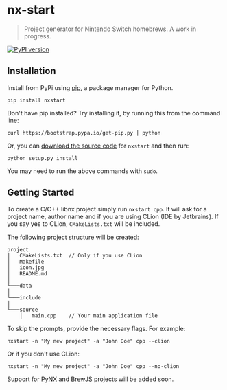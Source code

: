 # nx-start

> Project generator for Nintendo Switch homebrews. A work in progress.

[![PyPI version](https://badge.fury.io/py/nxstart.svg)](https://badge.fury.io/py/nxstart)

## Installation

Install from PyPi using [pip](http://www.pip-installer.org/en/latest), a package manager for
Python.

```
pip install nxstart
```

Don't have pip installed? Try installing it, by running this from the
command line:

```
curl https://bootstrap.pypa.io/get-pip.py | python
```

Or, you can [download the source code](#) for `nxstart` and then run:
```
python setup.py install
```
You may need to run the above commands with ``sudo``.

## Getting Started
To create a C/C++ libnx project simply run `nxstart cpp`. It will ask for a project name, author name and if you are 
using CLion (IDE by Jetbrains). If you say yes to CLion, `CMakeLists.txt` will be included.

The following project structure will be created:

```
project
│   CMakeLists.txt  // Only if you use CLion
│   Makefile        
│   icon.jpg
│   README.md
│
└───data
│   
└───include
│ 
└───source
    │   main.cpp    // Your main application file
```

To skip the prompts, provide the necessary flags. For example:
```
nxstart -n "My new project" -a "John Doe" cpp --clion
```

Or if you don't use CLion:
```
nxstart -n "My new project" -a "John Doe" cpp --no-clion
```

Support for 
[PyNX](https://github.com/nx-python/PyNX) and [BrewJS](https://github.com/BrewJS) projects will be added soon.